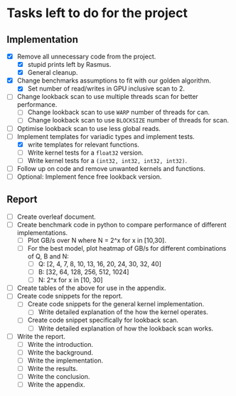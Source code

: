 # Tasks left to do for the project

## Implementation

- [x] Remove all unnecessary code from the project.
  - [x] stupid prints left by Rasmus.
  - [x] General cleanup.
- [x] Change benchmarks assumptions to fit with our golden algorithm.
  - [x] Set number of read/writes in GPU inclusive scan to 2.
- [ ] Change lookback scan to use multiple threads scan for better performance.
  - [ ] Change lookback scan to use `WARP` number of threads for can.
  - [ ] Change lookback scan to use `BLOCKSIZE` number of threads for scan.
- [ ] Optimise lookback scan to use less global reads.
- [ ] Implement templates for variadic types and implement tests.
  - [x] write templates for relevant functions.
  - [ ] Write kernel tests for a `float32` version.
  - [ ] Write kernel tests for a `(int32, int32, int32, int32)`.
- [ ] Follow up on code and remove unwanted kernels and functions.
- [ ] Optional: Implement fence free lookback version.

## Report

- [ ] Create overleaf document.
- [ ] Create benchmark code in python to compare performance of different implementations.
  - [ ] Plot GB/s over N where N = 2^x for x in [10,30].
  - [ ] For the best model, plot heatmap of GB/s for different combinations of Q, B and N:
    - [ ] Q: [2, 4, 7, 8, 10, 13, 16, 20, 24, 30, 32, 40]
    - [ ] B: [32, 64, 128, 256, 512, 1024]
    - [ ] N: 2^x for x in [10, 30]
- [ ] Create tables of the above for use in the appendix.
- [ ] Create code snippets for the report.
  - [ ] Create code snippets for the general kernel implementation.
    - [ ] Write detailed explanation of the how the kernel operates.
  - [ ] Create code snippet specifically for lookback scan.
    - [ ] Write detailed explanation of how the lookback scan works.
- [ ] Write the report.
  - [ ] Write the introduction.
  - [ ] Write the background.
  - [ ] Write the implementation.
  - [ ] Write the results.
  - [ ] Write the conclusion.
  - [ ] Write the appendix.
